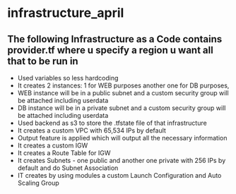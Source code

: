 # infrastructure_april
## The following Infrastructure as a Code contains provider.tf where u specify a region u want all that to be run in
* Used variables so less hardcoding
* It creates 2 instances: 1 for WEB purposes another one for DB purposes, 
* WEB instance will be in a public subnet and a custom security group will be attached including userdata 
* DB instance will be in a private subnet and a custom security group will be attached including userdata
* Used backend as s3 to store the .tfstate file of that infrastructure 
* It creates a custom VPC with 65,534 IPs by default
* Output feature is applied which will output all the necessary information
* It creates a custom IGW
* It creates a Route Table for IGW
* It creates Subnets - one public and another one private with 256 IPs by default and do Subnet Association
* IT creates by using modules a custom Launch Configuration and Auto Scaling Group

